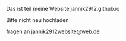 Das ist teil meine Website jannik2912.github.io

Bitte nicht neu hochladen

fragen an jannik2912website@web.de
